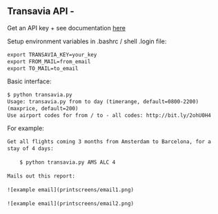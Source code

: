 ## Transavia API - 

Get an API key + see documentation [here](https://developer.transavia.com)

Setup environment variables in .bashrc / shell .login file: 

	export TRANSAVIA_KEY=your_key
	export FROM_MAIL=from_email
	export TO_MAIL=to_email

Basic interface:

	$ python transavia.py
	Usage: transavia.py from to day (timerange, default=0800-2200) (maxprice, default=200)
	Use airport codes for from / to - all codes: http://bit.ly/2ohU0H4

For example: 
	
	Get all flights coming 3 months from Amsterdam to Barcelona, for a stay of 4 days:

		$ python transavia.py AMS ALC 4

	Mails out this report:

	![example email](printscreens/email1.png)

	![example email](printscreens/email2.png)
